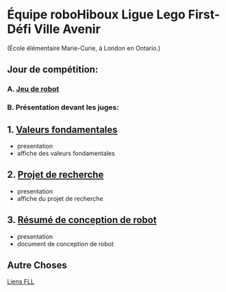 # Équipe roboHiboux Ligue Lego First- Défi Ville Avenir 
(École élémentaire Marie-Curie, à London en Ontario.)

## Jour de compétition:

### A. [Jeu de robot](jeudurobot.md)

### B. Présentation devant les juges:

## 1. [Valeurs fondamentales](valeurs.md)
* presentation
* affiche des valeurs fondamentales

## 2. [Projet de recherche](projet.md)
* presentation
* affiche du projet de recherche

## 3. [Résumé de conception de robot](http://fll.larobotics.org/resources/Robot_Design_Executive_Summay_LA.pdf)
* presentation
* document de conception de robot

## Autre Choses

[Liens FLL](liens.md)
